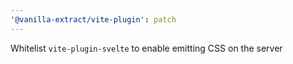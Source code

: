 ```yaml
---
'@vanilla-extract/vite-plugin': patch
---
```


Whitelist `vite-plugin-svelte` to enable emitting CSS on the server
